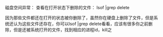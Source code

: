 磁盘空间异常：
查看在打开状态下删除的文件： lsof |grep delete


因为那些文件都还在打开的状态被你删除了，虽然你在硬盘上删除了文件，但是系统还认为这些文件还存在，你可以lsof |grep delete看看，应该有很多你之前删除，但是还被系统打开的文件，找到相应的进程id，kill之


